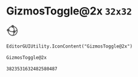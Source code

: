 # GizmosToggle@2x `32x32`
<img src="/img/GizmosToggle@2x.png" width=32 height=32>

``` CSharp
EditorGUIUtility.IconContent("GizmosToggle@2x")
```
```
GizmosToggle@2x
```
```
3823531632482580487
```
